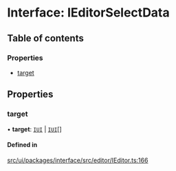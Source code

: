 # Interface: IEditorSelectData

## Table of contents

### Properties

- [target](IEditorSelectData.md#target)

## Properties

### target

• **target**: [`IUI`](IUI.md) \| [`IUI`](IUI.md)[]

#### Defined in

[src/ui/packages/interface/src/editor/IEditor.ts:166](https://github.com/leaferjs/leafer-ui/blob/a20ecb9bdfba27311c7c73d6d251875f5dedca2b/packages/interface/src/editor/IEditor.ts#L166)
